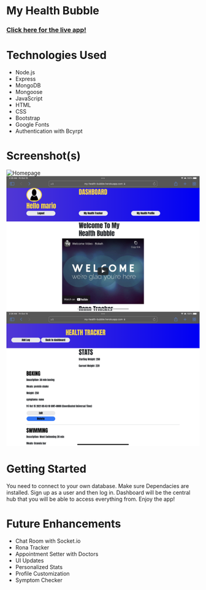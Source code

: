 # My Health Bubble


### [Click here for the live app!](https://my-health-bubble.herokuapp.com/)
# Technologies Used
- Node.js
- Express
- MongoDB
- Mongoose
- JavaScript
- HTML
- CSS
- Bootstrap
- Google Fonts
- Authentication with Bcyrpt

# Screenshot(s)
![Homepage](images/IMG_0329.PNG)
![Dashboard](images/IMG_0327.PNG)
![Tracker](images/IMG_0328.PNG)

# Getting Started 
You need to connect to your own database.
Make sure Dependacies are installed.
Sign up as a user and then log in.
Dashboard will be the central hub that you will be able to access everything from. Enjoy the app!

# Future Enhancements
- Chat Room with Socket.io 
- Rona Tracker 
- Appointment Setter with Doctors
- UI Updates
- Personalized Stats
- Profile Customization
- Symptom Checker